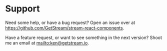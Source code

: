 # Support

Need some help, or have a bug request? Open an issue over at <https://github.com/GetStream/stream-react-components>.

Have a feature request, or want to see something in the next version? Shoot me an email at <mailto:ken@getstream.io>.
